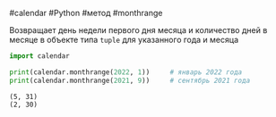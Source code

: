 #calendar #Python #метод #monthrange 

Возвращает день недели первого дня месяца и количество дней в месяце в объекте типа `tuple` для указанного года и месяца
```python
import calendar

print(calendar.monthrange(2022, 1))     # январь 2022 года
print(calendar.monthrange(2021, 9))     # сентябрь 2021 года
```
```
(5, 31)
(2, 30)
```